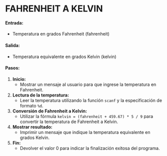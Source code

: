 # FAHRENHEIT A KELVIN

#### **Entrada:**

* Temperatura en grados Fahrenheit (fahrenheit)

#### **Salida:**

* Temperatura equivalente en grados Kelvin (kelvin)

#### **Pasos:**

1. **Inicio:**
   * Mostrar un mensaje al usuario para que ingrese la temperatura en Fahrenheit.
2. **Lectura de la temperatura:**
   * Leer la temperatura utilizando la función `scanf` y la especificación de formato `%d`.
3. **Conversión de Fahrenheit a Kelvin:**
   * Utilizar la fórmula `kelvin = (fahrenheit + 459.67) * 5 / 9` para convertir la temperatura de Fahrenheit a Kelvin.
4. **Mostrar resultado:**
   * Imprimir un mensaje que indique la temperatura equivalente en grados Kelvin.
5. **Fin:**
   * Devolver el valor 0 para indicar la finalización exitosa del programa.
